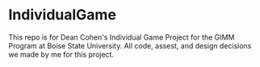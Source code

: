 # IndividualGame

This repo is for Dean Cohen's Individual Game Project for the GIMM Program at Boise State University. All code, assest, and design decisions we made by me for this project.
